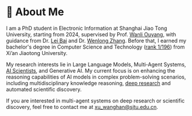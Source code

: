 # 👋 About Me

I am a PhD student in Electronic Information at Shanghai Jiao Tong University, starting from 2024, supervised by Prof. [Wanli Ouyang](https://wlouyang.github.io/), with guidance from Dr. [Lei Bai](http://leibai.site/) and Dr. [Wenlong Zhang](https://wenlongzhang0517.github.io/). Before that, I earned my bachelor's degree in Computer Science and Technology ([rank 1/196](https://mp.weixin.qq.com/s/YOJcpipRe0TgYSeJgOCwCA#:~:text=%E4%BB%B2%E8%8B%B1%E4%B9%A6%E9%99%A2-,%E8%AE%A1%E7%AE%97%E6%9C%BA004%E7%8F%AD%C2%A0%E5%BE%90%E6%9C%9B%E7%80%9A,-%F0%9F%94%B5%20%E8%BF%9E%E7%BB%AD%E4%B8%A4%E5%B9%B4)) from Xi’an Jiaotong University.

My research interests lie in Large Language Models, Multi-Agent Systems, [AI Scientists](https://research.google/blog/accelerating-scientific-breakthroughs-with-an-ai-co-scientist/), and Generative AI. My current focus is on enhancing the reasoning capabilities of AI models in complex problem-solving scenarios, including multidisciplinary knowledge reasoning, [deep research](https://openai.com/index/introducing-deep-research/) and automated scientific discovery.

If you are interested in multi-agent systems on deep research or scientific discovery, feel free to contact me at [xu_wanghan@sjtu.edu.cn](xu_wanghan@sjtu.edu.cn).